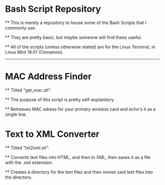 # Bash Script Repository

** This is merely a repository to house some of the Bash Scripts that I commonly use.

** They are pretty basic, but maybe someone will find these useful.

** All of the scripts (unless otherwise stated) are for the Linux Terminal, in Linux Mint 18.01 (Cinnamon).

-------------------------------------------

# MAC Address Finder

** Titled "get_mac.sh".

** The purpose of this script is pretty self-explanitory.

** Retreaves MAC adress for your primary wireless card and echo's it as a single line.

# Text to XML Converter

** Titled "txt2xml.sh".

** Converts text files into HTML, and then to XML, then saves it as a file with the .xml extension.

** Creates a directory for the text files and then moves said text files into the directory.
